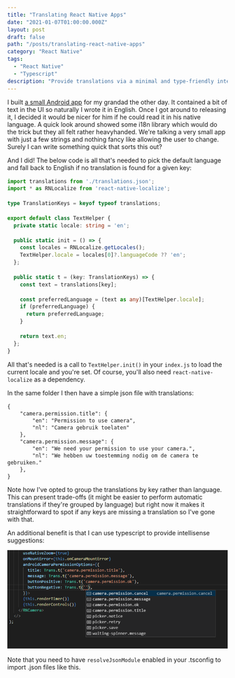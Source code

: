 ```yaml
---
title: "Translating React Native Apps"
date: "2021-01-07T01:00:00.000Z"
layout: post
draft: false
path: "/posts/translating-react-native-apps"
category: "React Native"
tags:
  - "React Native"
  - "Typescript"
description: "Provide translations via a minimal and type-friendly interface"
---
```


I built [a small Android app](https://play.google.com/store/apps/details?id=com.zenzizenzi.camhelp) for my grandad the other day. It contained a bit of text in the UI so naturally I wrote it in English. Once I got around to releasing it, I decided it would be nicer for him if he could read it in his native language. A quick look around showed some i18n library which would do the trick but they all felt rather heavyhanded.
We're talking a very small app with just a few strings and nothing fancy like allowing the user to change. Surely I can write something quick that sorts this out?

And I did! The below code is all that's needed to pick the default language and fall back to English if no translation is found for a given key:

```typescript
import translations from './translations.json';
import * as RNLocalize from 'react-native-localize';

type TranslationKeys = keyof typeof translations;

export default class TextHelper {
  private static locale: string = 'en';

  public static init = () => {
    const locales = RNLocalize.getLocales();
    TextHelper.locale = locales[0]?.languageCode ?? 'en';
  };

  public static t = (key: TranslationKeys) => {
    const text = translations[key];

    const preferredLanguage = (text as any)[TextHelper.locale];
    if (preferredLanguage) {
      return preferredLanguage;
    }

    return text.en;
  };
}
```

All that's needed is a call to `TextHelper.init()` in your `index.js` to load the current locale and you're set. Of course, you'll also need `react-native-localize` as a dependency.

In the same folder I then have a simple json file with translations:

```
{
    "camera.permission.title": {
        "en": "Permission to use camera",
        "nl": "Camera gebruik toelaten"
    },
    "camera.permission.message": {
        "en": "We need your permission to use your camera.",
        "nl": "We hebben uw toestemming nodig om de camera te gebruiken."
    },
}
```

Note how I've opted to group the translations by key rather than language. This can present trade-offs (it might be easier to perform automatic translations if they're grouped by language) but right now it makes it straightforward to spot if any keys are missing a translation so I've gone with that.

An additional benefit is that I can use typescript to provide intellisense suggestions:

![Intellisense expanded to show the json keys](./intellisense.png)

Note that you need to have `resolveJsonModule` enabled in your .tsconfig to import .json files like this.